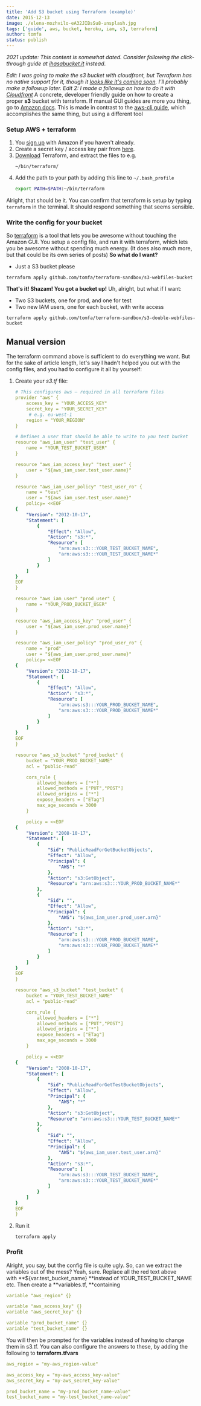 ```yaml
---
title: 'Add S3 bucket using Terraform (example)'
date: 2015-12-13
image: ./elena-mozhvilo-eA32JIBsSu8-unsplash.jpg
tags: ['guide', aws, bucket, heroku, iam, s3, terraform]
author: tomfa
status: publish
---
```


_2021 update: This content is somewhat dated. Consider following the click-through guide at [ihasabucket.it](https://ihasabucket.it/) instead_.

_Edit: I was going to make the s3 bucket with cloudfront, but Terraform has no native support for it, though it [looks like it's coming soon](https://github.com/hashicorp/terraform/pull/3330). I'll probably make a followup later._ _Edit 2: I made a followup on how to do it with [Cloudfront](http://notes.webutvikling.org/s3-bucket-cloudfront-using-terraform/)_ A concrete, developer friendly guide on how to create a proper **s3** bucket with terraform. If manual GUI guides are more you thing, go to [Amazon docs](http://docs.aws.amazon.com/AmazonS3/latest/gsg/CreatingABucket.html). This is made in contrast to the [aws-cli guide](http://notes.webutvikling.org/add-s3-bucket-using-awscli-example/), which accomplishes the same thing, but using a different tool

### Setup AWS + terraform

1.  You [sign up](http://aws.amazon.com/s3/) with Amazon if you haven't already.
2.  Create a secret key / access key pair from [here](https://console.aws.amazon.com/iam/home?#security_credential).
3.  [Download](https://terraform.io/downloads.html) Terraform, and extract the files to e.g.
    ```
    ~/bin/terraform/
    ```
4.  Add the path to your path by adding this line to `~/.bash_profile`
    ```bash
    export PATH=$PATH:~/bin/terraform
    ```

Alright, that should be it. You can confirm that terraform is setup by typing `terraform` in the terminal. It should respond something that seems sensible.

### Write the config for your bucket

So [terraform](https://terraform.io/) is a tool that lets you be awesome without touching the Amazon GUI. You setup a config file, and run it with terraform, which lets you be awesome without spending much energy. (It does also much more, but that could be its own series of posts) **So what do I want?**

- Just a S3 bucket please

```
terraform apply github.com/tomfa/terraform-sandbox/s3-webfiles-bucket
```

**That's it! Shazam! You got a bucket up!** Uh, alright, but what if I want:

- Two S3 buckets, one for prod, and one for test
- Two new IAM users, one for each bucket, with write access

```
terraform apply github.com/tomfa/terraform-sandbox/s3-double-webfiles-bucket
```

## Manual version

The terraform command above is sufficient to do everything we want. But for the sake of article length, let's say I hadn't helped you out with the config files, and you had to configure it all by yourself:

1.  Create your _s3.tf_ file:

    ```yaml
    # This configures aws – required in all terraform files
    provider "aws" {
        access_key = "YOUR_ACCESS_KEY"
        secret_key = "YOUR_SECRET_KEY"
         # e.g. eu-west-1
        region = "YOUR_REGION"
    }

    # Defines a user that should be able to write to you test bucket
    resource "aws_iam_user" "test_user" {
        name = "YOUR_TEST_BUCKET_USER"
    }

    resource "aws_iam_access_key" "test_user" {
        user = "${aws_iam_user.test_user.name}"
    }

    resource "aws_iam_user_policy" "test_user_ro" {
        name = "test"
        user = "${aws_iam_user.test_user.name}"
        policy= <<EOF
    {
        "Version": "2012-10-17",
        "Statement": [
            {
                "Effect": "Allow",
                "Action": "s3:*",
                "Resource": [
                    "arn:aws:s3:::YOUR_TEST_BUCKET_NAME",
                    "arn:aws:s3:::YOUR_TEST_BUCKET_NAME*"
                ]
            }
        ]
    }
    EOF
    }

    resource "aws_iam_user" "prod_user" {
        name = "YOUR_PROD_BUCKET_USER"
    }

    resource "aws_iam_access_key" "prod_user" {
        user = "${aws_iam_user.prod_user.name}"
    }

    resource "aws_iam_user_policy" "prod_user_ro" {
        name = "prod"
        user = "${aws_iam_user.prod_user.name}"
        policy= <<EOF
    {
        "Version": "2012-10-17",
        "Statement": [
            {
                "Effect": "Allow",
                "Action": "s3:*",
                "Resource": [
                    "arn:aws:s3:::YOUR_PROD_BUCKET_NAME",
                    "arn:aws:s3:::YOUR_PROD_BUCKET_NAME*"
                ]
            }
        ]
    }
    EOF
    }

    resource "aws_s3_bucket" "prod_bucket" {
        bucket = "YOUR_PROD_BUCKET_NAME"
        acl = "public-read"

        cors_rule {
            allowed_headers = ["*"]
            allowed_methods = ["PUT","POST"]
            allowed_origins = ["*"]
            expose_headers = ["ETag"]
            max_age_seconds = 3000
        }

        policy = <<EOF
    {
        "Version": "2008-10-17",
        "Statement": [
            {
                "Sid": "PublicReadForGetBucketObjects",
                "Effect": "Allow",
                "Principal": {
                    "AWS": "*"
                },
                "Action": "s3:GetObject",
                "Resource": "arn:aws:s3:::YOUR_PROD_BUCKET_NAME*"
            },
            {
                "Sid": "",
                "Effect": "Allow",
                "Principal": {
                    "AWS": "${aws_iam_user.prod_user.arn}"
                },
                "Action": "s3:*",
                "Resource": [
                    "arn:aws:s3:::YOUR_PROD_BUCKET_NAME",
                    "arn:aws:s3:::YOUR_PROD_BUCKET_NAME*"
                ]
            }
        ]
    }
    EOF
    }

    resource "aws_s3_bucket" "test_bucket" {
        bucket = "YOUR_TEST_BUCKET_NAME"
        acl = "public-read"

        cors_rule {
            allowed_headers = ["*"]
            allowed_methods = ["PUT","POST"]
            allowed_origins = ["*"]
            expose_headers = ["ETag"]
            max_age_seconds = 3000
        }

        policy = <<EOF
    {
        "Version": "2008-10-17",
        "Statement": [
            {
                "Sid": "PublicReadForGetTestBucketObjects",
                "Effect": "Allow",
                "Principal": {
                    "AWS": "*"
                },
                "Action": "s3:GetObject",
                "Resource": "arn:aws:s3:::YOUR_TEST_BUCKET_NAME*"
            },
            {
                "Sid": "",
                "Effect": "Allow",
                "Principal": {
                    "AWS": "${aws_iam_user.test_user.arn}"
                },
                "Action": "s3:*",
                "Resource": [
                    "arn:aws:s3:::YOUR_TEST_BUCKET_NAME",
                    "arn:aws:s3:::YOUR_TEST_BUCKET_NAME*"
                ]
            }
        ]
    }
    EOF
    }


    ```

2.  Run it
    ```
    terraform apply
    ```

### Profit

Alright, you say, but the config file is quite ugly. So, can we extract the variables out of the mess? Yeah, sure. Replace all the red text above with **${var.test_bucket_name} **instead of YOUR_TEST_BUCKET_NAME etc. Then create a **variables.tf, **containing

```yaml
variable "aws_region" {}

variable "aws_access_key" {}
variable "aws_secret_key" {}

variable "prod_bucket_name" {}
variable "test_bucket_name" {}
```

You will then be prompted for the variables instead of having to change them in s3.tf. You can also configure the answers to these, by adding the following to **terraform.tfvars**

```yaml
aws_region = "my-aws_region-value"

aws_access_key = "my-aws_access_key-value"
aws_secret_key = "my-aws_secret_key-value"

prod_bucket_name = "my-prod_bucket_name-value"
test_bucket_name = "my-test_bucket_name-value"
```
